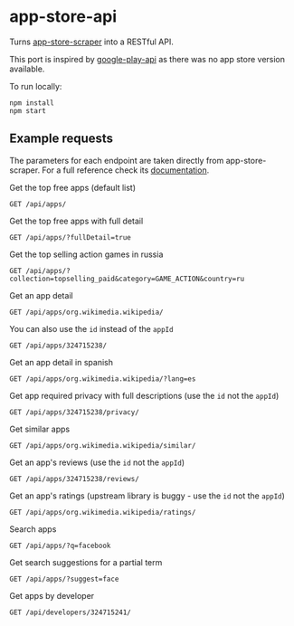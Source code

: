 # app-store-api

Turns [app-store-scraper](https://github.com/facundoolano/app-store-scraper/) into a RESTful API.

This port is inspired by [google-play-api](https://github.com/facundoolano/google-play-api) as there was no app store version available.

To run locally:

```
npm install
npm start
```

## Example requests

The parameters for each endpoint are taken directly from app-store-scraper. For a full reference check its [documentation](https://github.com/facundoolano/app-store-scraper/#usage).

Get the top free apps (default list)

```http
GET /api/apps/
```

Get the top free apps with full detail

```http
GET /api/apps/?fullDetail=true
```

Get the top selling action games in russia

```http
GET /api/apps/?collection=topselling_paid&category=GAME_ACTION&country=ru
```

Get an app detail

```http
GET /api/apps/org.wikimedia.wikipedia/
```

You can also use the `id` instead of the `appId`

```http
GET /api/apps/324715238/
```

Get an app detail in spanish

```http
GET /api/apps/org.wikimedia.wikipedia/?lang=es
```

Get app required privacy with full descriptions
(use the `id` not the `appId`)

```http
GET /api/apps/324715238/privacy/
```

Get similar apps

```http
GET /api/apps/org.wikimedia.wikipedia/similar/
```

Get an app's reviews
(use the `id` not the `appId`)

```http
GET /api/apps/324715238/reviews/
```

Get an app's ratings
(upstream library is buggy - use the `id` not the `appId`)

```http
GET /api/apps/org.wikimedia.wikipedia/ratings/
```

Search apps

```http
GET /api/apps/?q=facebook
```

Get search suggestions for a partial term

```http
GET /api/apps/?suggest=face
```

Get apps by developer

```http
GET /api/developers/324715241/
```
